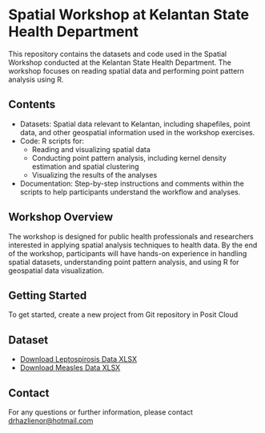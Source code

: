 # Spatial Workshop at Kelantan State Health Department

This repository contains the datasets and code used in the Spatial Workshop conducted at the Kelantan State Health Department. The workshop focuses on reading spatial data and performing point pattern analysis using R.

## Contents
- Datasets: Spatial data relevant to Kelantan, including shapefiles, point data, and other geospatial information used in the workshop exercises.
- Code: R scripts for:
  - Reading and visualizing spatial data
  - Conducting point pattern analysis, including kernel density estimation and spatial clustering
  - Visualizing the results of the analyses
- Documentation: Step-by-step instructions and comments within the scripts to help participants understand the workflow and analyses.

## Workshop Overview
The workshop is designed for public health professionals and researchers interested in applying spatial analysis techniques to health data. By the end of the workshop, participants will have hands-on experience in handling spatial datasets, understanding point pattern analysis, and using R for geospatial data visualization.

## Getting Started
To get started, create a new project from Git repository in Posit Cloud

## Dataset
- [Download Leptospirosis Data XLSX](https://github.com/drhazlienor/drhazlienor.github.io/raw/main/leptospirosis.xlsx)
- [Download Measles Data XLSX](https://github.com/drhazlienor/drhazlienor.github.io/raw/main/measle_kel.xlsx)


## Contact
For any questions or further information, please contact drhazlienor@hotmail.com
